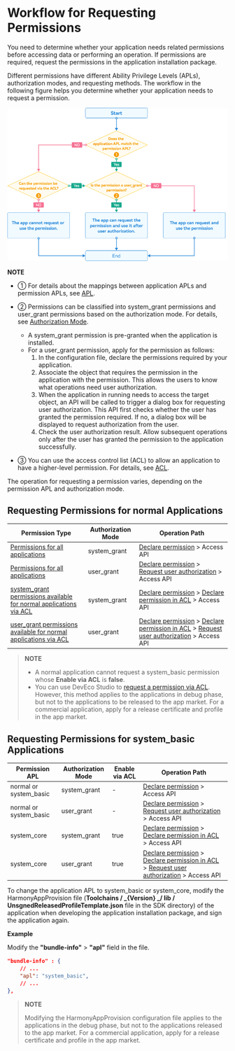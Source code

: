 # Workflow for Requesting Permissions

You need to determine whether your application needs related permissions before accessing data or performing an operation. If permissions are required, request the permissions in the application installation package.

Different permissions have different Ability Privilege Levels (APLs), authorization modes, and requesting methods. The workflow in the following figure helps you determine whether your application needs to request a permission.

![](figures/workflow_for_using_permissions.png)

**NOTE**

- ① For details about the mappings between application APLs and permission APLs, see [APL](app-permission-mgmt-overview.md#basic-concepts-in-the-permission-mechanism).

- ② Permissions can be classified into system_grant permissions and user_grant permissions based on the authorization mode. For details, see [Authorization Mode](app-permission-mgmt-overview.md#authorization-mode).
  - A system_grant permission is pre-granted when the application is installed.
  - For a user_grant permission, apply for the permission as follows:
     1. In the configuration file, declare the permissions required by your application.
     2. Associate the object that requires the permission in the application with the permission. This allows the users to know what operations need user authorization.
     3. When the application in running needs to access the target object, an API will be called to trigger a dialog box for requesting user authorization. This API first checks whether the user has granted the permission required. If no, a dialog box will be displayed to request authorization from the user.
     4. Check the user authorization result. Allow subsequent operations only after the user has granted the permission to the application successfully.

- ③ You can use the access control list (ACL) to allow an application to have a higher-level permission. For details, see <!--RP1-->[ACL](app-permission-mgmt-overview.md#basic-concepts-in-the-permission-mechanism).<!--RP1End-->

The operation for requesting a permission varies, depending on the permission APL and authorization mode.

## Requesting Permissions for <!--Del-->normal <!--DelEnd-->Applications

| Permission Type| Authorization Mode| Operation Path|
| -------- | -------- | -------- |
| [Permissions for all applications](permissions-for-all.md#system_grant-permissions)| system_grant | [Declare permission](declare-permissions.md) &gt; Access API|
| [Permissions for all applications](permissions-for-all.md#user_grant-permissions)| user_grant  | [Declare permission](declare-permissions.md) &gt; [Request user authorization](request-user-authorization.md) &gt; Access API|
| <!--DelRow-->[system_grant permissions available for normal applications via ACL](permissions-for-system-apps.md#system_grant-permissions-requestable-via-acl)| system_grant | [Declare permission](declare-permissions.md) &gt; [Declare permission in ACL](declare-permissions-in-acl.md) &gt; Access API|
| <!--DelRow-->[user_grant permissions available for normal applications via ACL](permissions-for-system-apps.md#user_grant-permissions-requestable-via-acl)| user_grant | [Declare permission](declare-permissions.md) &gt; [Declare permission in ACL](declare-permissions-in-acl.md) &gt; [Request user authorization](request-user-authorization.md) &gt; Access API|
<!--RP2--><!--RP2End-->

<!--Del-->
> **NOTE**
>
> - A normal application cannot request a system_basic permission whose **Enable via ACL** is **false**.
> - You can use DevEco Studio to [request a permission via ACL](https://developer.huawei.com/consumer/en/doc/harmonyos-guides-V14/ide-signing-V14). However, this method applies to the applications in debug phase, but not to the applications to be released to the app market. For a commercial application, apply for a release certificate and profile in the app market.

## Requesting Permissions for system_basic Applications

| Permission APL| Authorization Mode| Enable via ACL| Operation Path|
| -------- | -------- | -------- | -------- |
| normal or system_basic| system_grant | - | [Declare permission](declare-permissions.md) &gt; Access API|
| normal or system_basic| user_grant | - | [Declare permission](declare-permissions.md) &gt; [Request user authorization](request-user-authorization.md) &gt; Access API|
| system_core | system_grant | true | [Declare permission](declare-permissions.md) &gt; [Declare permission in ACL](declare-permissions-in-acl.md) &gt; Access API|
| system_core | user_grant | true | [Declare permission](declare-permissions.md) &gt; [Declare permission in ACL](declare-permissions-in-acl.md) &gt; [Request user authorization](request-user-authorization.md) &gt; Access API|

To change the application APL to system_basic or system_core, modify the HarmonyAppProvision file (**Toolchains / _{Version} _/ lib / UnsgnedReleasedProfileTemplate.json** file in the SDK directory) of the application when developing the application installation package, and sign the application again.

**Example**

Modify the **"bundle-info"** &gt; **"apl"** field in the file.

```json
"bundle-info" : {
    // ...
    "apl": "system_basic",
    // ...
},
```

> **NOTE**
> 
> Modifying the HarmonyAppProvision configuration file applies to the applications in the debug phase, but not to the applications released to the app market. For a commercial application, apply for a release certificate and profile in the app market.

<!--DelEnd-->
